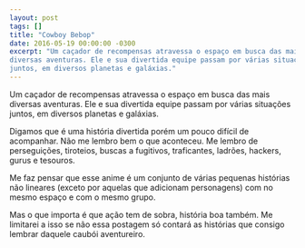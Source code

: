 ```yaml
---
layout: post
tags: []
title: "Cowboy Bebop"
date: 2016-05-19 00:00:00 -0300
excerpt: "Um caçador de recompensas atravessa o espaço em busca das mais
diversas aventuras. Ele e sua divertida equipe passam por várias situações
juntos, em diversos planetas e galáxias."
---
```


Um caçador de recompensas atravessa o espaço em busca das mais diversas
aventuras. Ele e sua divertida equipe passam por várias situações juntos,
em diversos planetas e galáxias.

Digamos que é uma história divertida porém um pouco difícil de acompanhar.
Não me lembro bem o que aconteceu. Me lembro de perseguições, tiroteios,
buscas a fugitivos, traficantes, ladrões, hackers, gurus e tesouros.

Me faz pensar que esse anime é um conjunto de várias pequenas histórias não
lineares (exceto por aquelas que adicionam personagens) com no mesmo espaço
e com o mesmo grupo.

Mas o que importa é que ação tem de sobra, história boa também. Me
limitarei a isso se não essa postagem só contará as histórias que consigo
lembrar daquele caubói aventureiro.
